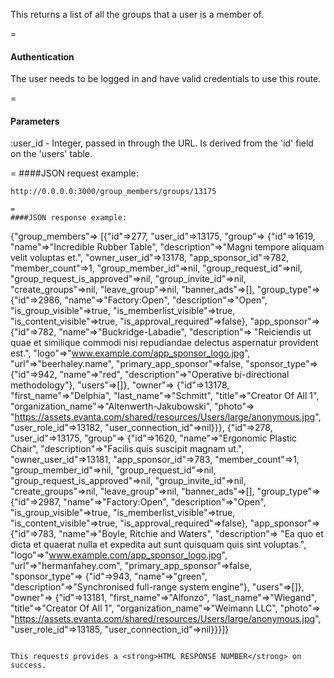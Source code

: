 This returns a list of all the groups that a user is a member of. 

=
#### Authentication

The user needs to be logged in and have valid credentials to use this route.

=
#### Parameters

:user_id - Integer, passed in through the URL. Is derived from the 'id' field on the 'users' table.

=
####JSON request example:
```
http://0.0.0.0:3000/group_members/groups/13175

=
####JSON response example:

```
{"group_members"=>
  [{"id"=>277,
    "user_id"=>13175,
    "group"=>
     {"id"=>1619,
      "name"=>"Incredible Rubber Table",
      "description"=>"Magni tempore aliquam velit voluptas et.",
      "owner_user_id"=>13178,
      "app_sponsor_id"=>782,
      "member_count"=>1,
      "group_member_id"=>nil,
      "group_request_id"=>nil,
      "group_request_is_approved"=>nil,
      "group_invite_id"=>nil,
      "create_groups"=>nil,
      "leave_group"=>nil,
      "banner_ads"=>[],
      "group_type"=>
       {"id"=>2986,
        "name"=>"Factory:Open",
        "description"=>"Open",
        "is_group_visible"=>true,
        "is_memberlist_visible"=>true,
        "is_content_visible"=>true,
        "is_approval_required"=>false},
      "app_sponsor"=>
       {"id"=>782,
        "name"=>"Buckridge-Labadie",
        "description"=>
         "Reiciendis ut quae et similique commodi nisi repudiandae delectus aspernatur provident est.",
        "logo"=>"www.example.com/app_sponsor_logo.jpg",
        "url"=>"beerhaley.name",
        "primary_app_sponsor"=>false,
        "sponsor_type"=>
         {"id"=>942,
          "name"=>"red",
          "description"=>"Operative bi-directional methodology"},
        "users"=>[]},
      "owner"=>
       {"id"=>13178,
        "first_name"=>"Delphia",
        "last_name"=>"Schmitt",
        "title"=>"Creator Of All 1",
        "organization_name"=>"Altenwerth-Jakubowski",
        "photo"=>
         "https://assets.evanta.com/shared/resources/Users/large/anonymous.jpg",
        "user_role_id"=>13182,
        "user_connection_id"=>nil}}},
   {"id"=>278,
    "user_id"=>13175,
    "group"=>
     {"id"=>1620,
      "name"=>"Ergonomic Plastic Chair",
      "description"=>"Facilis quis suscipit magnam ut.",
      "owner_user_id"=>13181,
      "app_sponsor_id"=>783,
      "member_count"=>1,
      "group_member_id"=>nil,
      "group_request_id"=>nil,
      "group_request_is_approved"=>nil,
      "group_invite_id"=>nil,
      "create_groups"=>nil,
      "leave_group"=>nil,
      "banner_ads"=>[],
      "group_type"=>
       {"id"=>2987,
        "name"=>"Factory:Open",
        "description"=>"Open",
        "is_group_visible"=>true,
        "is_memberlist_visible"=>true,
        "is_content_visible"=>true,
        "is_approval_required"=>false},
      "app_sponsor"=>
       {"id"=>783,
        "name"=>"Boyle, Ritchie and Waters",
        "description"=>
         "Ea quo et dicta et quaerat nulla et expedita aut sunt quisquam quis sint voluptas.",
        "logo"=>"www.example.com/app_sponsor_logo.jpg",
        "url"=>"hermanfahey.com",
        "primary_app_sponsor"=>false,
        "sponsor_type"=>
         {"id"=>943,
          "name"=>"green",
          "description"=>"Synchronised full-range system engine"},
        "users"=>[]},
      "owner"=>
       {"id"=>13181,
        "first_name"=>"Alfonzo",
        "last_name"=>"Wiegand",
        "title"=>"Creator Of All 1",
        "organization_name"=>"Weimann LLC",
        "photo"=>
         "https://assets.evanta.com/shared/resources/Users/large/anonymous.jpg",
        "user_role_id"=>13185,
        "user_connection_id"=>nil}}}]}
```

This requests provides a <strong>HTML RESPONSE NUMBER</strong> on success.